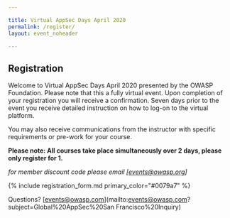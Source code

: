 ```yaml
---

title: Virtual AppSec Days April 2020
permalink: /register/
layout: event_noheader

---
```


## Registration 

Welcome to Virtual AppSec Days April 2020 presented by the OWASP Foundation. Please note that this a fully virtual event. Upon completion of your registration you will receive a confirmation. Seven days prior to the event you receive detailed instruction on how to log-on to the virtual platform. 

You may also receive communications from the instructor with specific requirements or pre-work for your course. 

**Please note: All courses take place simultaneously over 2 days, please only register for 1.**

*for member discount code please email [events@owasp.org]*

{% include registration_form.md primary_color="#0079a7" %}

Questions? [events@owasp.com](mailto:events@owasp.com?subject=Global%20AppSec%20San Francisco%20Inquiry)
